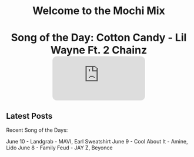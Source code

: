 <div style="text-align: center">
  <h1>Welcome to the Mochi Mix</h1>
</div>

<div style="text-align: center">
  <h1>Song of the Day: Cotton Candy - Lil Wayne Ft. 2 Chainz
<iframe style="border-radius:12px" src="https://open.spotify.com/embed/track/2ILSAavE0FTWeZ8pAZY5bS?utm_source=generator" width="50%" height="120" frameBorder="0" allowfullscreen="" allow="autoplay; clipboard-write; encrypted-media; fullscreen; picture-in-picture" loading="lazy"></iframe>
</h1>
</div>

## Latest Posts
Recent Song of the Days:

June 10 - Landgrab - MAVI, Earl Sweatshirt
June 9 - Cool About It - Amine, Lido
June 8 - Family Feud - JAY Z, Beyonce

